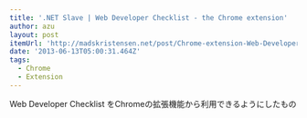 ```yaml
---
title: '.NET Slave | Web Developer Checklist - the Chrome extension'
author: azu
layout: post
itemUrl: 'http://madskristensen.net/post/Chrome-extension-Web-Developer-Checklist.aspx'
date: '2013-06-13T05:00:31.464Z'
tags:
  - Chrome
  - Extension
---
```

Web Developer Checklist をChromeの拡張機能から利用できるようにしたもの
